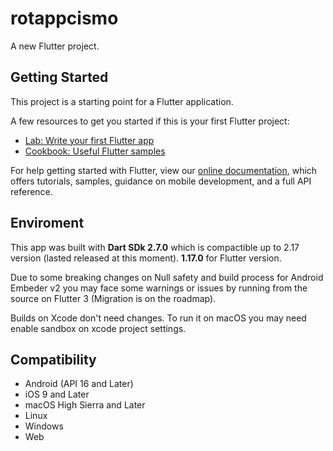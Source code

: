 # rotappcismo

A new Flutter project.

## Getting Started

This project is a starting point for a Flutter application.

A few resources to get you started if this is your first Flutter project:

- [Lab: Write your first Flutter app](https://flutter.dev/docs/get-started/codelab)
- [Cookbook: Useful Flutter samples](https://flutter.dev/docs/cookbook)

For help getting started with Flutter, view our
[online documentation](https://flutter.dev/docs), which offers tutorials,
samples, guidance on mobile development, and a full API reference.

## Enviroment

This app was built with **Dart SDk 2.7.0** which is compactible up to 2.17 version (lasted released at this moment).
**1.17.0** for Flutter version. 

Due to some breaking changes on Null safety and build process for Android Embeder v2 you may face some warnings or issues by running from the source on Flutter 3 (Migration is on the roadmap). 

Builds on Xcode don't need changes. To run it on macOS you may need enable sandbox on xcode project settings.

## Compatibility

- Android (API 16 and Later)
- iOS 9 and Later
- macOS High Sierra and Later
- Linux
- Windows
- Web
